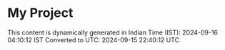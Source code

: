 # My Project

This content is dynamically generated in Indian Time (IST): 2024-09-16 04:10:12 IST
Converted to UTC: 2024-09-15 22:40:12 UTC
